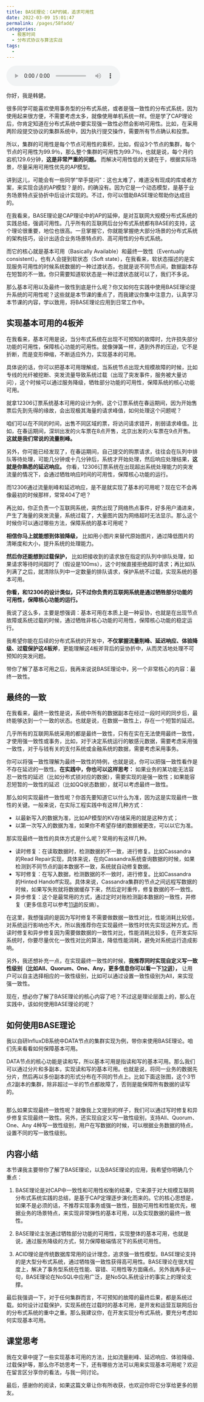 ```yaml
---
title: BASE理论：CAP的碱，追求可用性
date: 2022-03-09 15:01:47
permalink: /pages/58fadd/
categories:
  - 极客时间
  - 分布式协议与算法实战
tags:
  - 
---
```

<audio title="04.BASE理论：CAP的碱，追求可用性" src="https://static001.geekbang.org/resource/audio/e3/17/e3135226b8d39af5eb78735ec2234017.mp3" controls="controls"></audio> 
<p>你好，我是韩健。</p><p>很多同学可能喜欢使用事务型的分布式系统，或者是强一致性的分布式系统，因为使用起来很方便，不需要考虑太多，就像使用单机系统一样。但是学了CAP理论后，你肯定知道在分布式系统中要实现强一致性必然会影响可用性。比如，在采用两阶段提交协议的集群系统中，因为执行提交操作，需要所有节点确认和投票。</p><p>所以，集群的可用性是每个节点可用性的乘积，比如，假设3个节点的集群，每个节点的可用性为99.9％，那么整个集群的可用性为99.7％，也就是说，每个月约宕机129.6分钟，<strong>这是非常严重的问题。</strong> 而解决可用性低的关键在于，根据实际场景，尽量采用可用性优先的AP模型。</p><p>讲到这儿，可能会有一些同学“举手提问”：这也太难了，难道没有现成的库或者方案，来实现合适的AP模型？是的，的确没有。因为它是一个动态模型，是基于业务场景特点妥协折中后设计实现的。不过，你可以借助BASE理论帮助你达成目的。</p><p>在我看来，BASE理论是CAP理论中的AP的延伸，是对互联网大规模分布式系统的实践总结，强调可用性。几乎所有的互联网后台分布式系统都有BASE的支持，这个理论很重要，地位也很高。一旦掌握它，你就能掌握绝大部分场景的分布式系统的架构技巧，设计出适合业务场景特点的、高可用性的分布式系统。</p><!-- [[[read_end]]] --><p>而它的核心就是基本可用（Basically Available）和最终一致性（Eventually consistent）。也有人会提到软状态（Soft state），在我看来，软状态描述的是实现服务可用性的时候系统数据的一种过渡状态，也就是说不同节点间，数据副本存在短暂的不一致。你只需要知道软状态是一种过渡状态就可以了，我们不多说。</p><p>那么基本可用以及最终一致性到底是什么呢？你又如何在实践中使用BASE理论提升系统的可用性呢？这些就是本节课的重点了，而我建议你集中注意力，认真学习本节课的内容，学以致用，将BASE理论应用到日常工作中。</p><h2>实现基本可用的4板斧</h2><p>在我看来，基本可用是说，当分布式系统在出现不可预知的故障时，允许损失部分功能的可用性，保障核心功能的可用性。就像弹簧一样，遇到外界的压迫，它不是折断，而是变形伸缩，不断适应外力，实现基本的可用。</p><p>具体说的话，你可以把基本可用理解成，当系统节点出现大规模故障的时候，比如专线的光纤被挖断、突发流量导致系统过载（出现了突发事件，服务被大量访问），这个时候可以通过服务降级，牺牲部分功能的可用性，保障系统的核心功能可用。</p><p>就拿12306订票系统基本可用的设计为例，这个订票系统在春运期间，因为开始售票后先到先得的缘故，会出现极其海量的请求峰值，如何处理这个问题呢？</p><p>咱们可以在不同的时间，出售不同区域的票，将访问请求错开，削弱请求峰值。比如，在春运期间，深圳出发的火车票在8点开售，北京出发的火车票在9点开售。<strong>这就是我们常说的流量削峰。</strong></p><p>另外，你可能已经发现了，在春运期间，自己提交的购票请求，往往会在队列中排队等待处理，可能几分钟或十几分钟后，系统才开始处理，然后响应处理结果，<strong>这就是你熟悉的延迟响应。</strong> 你看，12306订票系统在出现超出系统处理能力的突发流量的情况下，会通过牺牲响应时间的可用性，保障核心功能的运行。</p><p>而12306通过流量削峰和延迟响应，是不是就实现了基本的可用呢？现在它不会再像最初的时候那样，常常404了吧？</p><p>再比如，你正负责一个互联网系统，突然出现了网络热点事件，好多用户涌进来，产生了海量的突发流量，系统过载了，大量图片因为网络超时无法显示。那么这个时候你可以通过哪些方法，保障系统的基本可用呢？</p><p><strong>相信你马上就能想到体验降级，</strong> 比如用小图片来替代原始图片，通过降低图片的清晰度和大小，提升系统的处理能力。</p><p><strong>然后你还能想到过载保护，</strong> 比如把接收到的请求放在指定的队列中排队处理，如果请求等待时间超时了（假设是100ms），这个时候直接拒绝超时请求；再比如队列满了之后，就清除队列中一定数量的排队请求，保护系统不过载，实现系统的基本可用。</p><p><strong>你看，和12306的设计类似，只不过你负责的互联网系统是通过牺牲部分功能的可用性，保障核心功能的运行。</strong></p><p>我说了这么多，主要是想强调：基本可用在本质上是一种妥协，也就是在出现节点故障或系统过载的时候，通过牺牲非核心功能的可用性，保障核心功能的稳定运行。</p><p>我希望你能在后续的分布式系统的开发中，<strong>不仅掌握流量削峰、延迟响应、体验降级、过载保护这4板斧</strong>，更能理解这4板斧背后的妥协折中，从而灵活地处理不可预知的突发问题。</p><p>带你了解了基本可用之后，我再来说说BASE理论中，另一个非常核心的内容：最终一致性。</p><h2>最终的一致</h2><p>在我看来，最终一致性是说，系统中所有的数据副本在经过一段时间的同步后，最终能够达到一个一致的状态。也就是说，在数据一致性上，存在一个短暂的延迟。</p><p>几乎所有的互联网系统采用的都是最终一致性，只有在实在无法使用最终一致性，才使用强一致性或事务，比如，对于决定系统运行的敏感元数据，需要考虑采用强一致性，对于与钱有关的支付系统或金融系统的数据，需要考虑采用事务。</p><p>你可以将强一致性理解为最终一致性的特例，也就是说，你可以把强一致性看作是不存在延迟的一致性。<strong>在实践中，你也可以这样思考：</strong> 如果业务的某功能无法容忍一致性的延迟（比如分布式锁对应的数据），需要实现的是强一致性；如果能容忍短暂的一致性的延迟（比如QQ状态数据），就可以考虑最终一致性。</p><p>那么如何实现最终一致性呢？你首先要知道它以什么为准，因为这是实现最终一致性的关键。一般来说，在实际工程实践中有这样几种方式：</p><ul>
<li>以最新写入的数据为准，比如AP模型的KV存储采用的就是这种方式；</li>
<li>以第一次写入的数据为准，如果你不希望存储的数据被更改，可以以它为准。</li>
</ul><p>那实现最终一致性的具体方式是什么呢？常用的有这样几种。</p><ul>
<li>读时修复：在读取数据时，检测数据的不一致，进行修复。比如Cassandra 的Read Repair实现，具体来说，在向Cassandra系统查询数据的时候，如果检测到不同节点的副本数据不一致，系统就自动修复数据。</li>
<li>写时修复：在写入数据，检测数据的不一致时，进行修复。比如Cassandra 的Hinted Handoff实现。具体来说，Cassandra集群的节点之间远程写数据的时候，如果写失败就将数据缓存下来，然后定时重传，修复数据的不一致性。</li>
<li>异步修复：这个是最常用的方式，通过定时对账检测副本数据的一致性，并修复（更多信息可以参考<a href="https://time.geekbang.org/column/article/208182">11讲</a>的反熵）。</li>
</ul><p>在这里，我想强调的是因为写时修复不需要做数据一致性对比，性能消耗比较低，对系统运行影响也不大，所以我推荐你在实现最终一致性时优先实现这种方式。而读时修复和异步修复因为需要做数据的一致性对比，性能消耗比较多，在开发实际系统时，你要尽量优化一致性对比的算法，降低性能消耗，避免对系统运行造成影响。</p><p>另外，我还想补充一点，在实现最终一致性的时候，<strong>我推荐同时实现自定义写一致性级别（比如All、Quorum、One、Any，更多信息你可以看一下<a href="https://time.geekbang.org/column/article/209130">12讲</a>），</strong> 让用户可以自主选择相应的一致性级别，比如可以通过设置一致性级别为All，来实现强一致性。</p><p>现在，想必你了解了BASE理论的核心内容了吧？不过这是理论层面上的，那么在实践中，该如何使用BASE理论的呢？</p><h2>如何使用BASE理论</h2><p>我以自研InfluxDB系统中DATA节点的集群实现为例，带你来使用BASE理论。咱们先来看看如何保障基本可用。</p><p>DATA节点的核心功能是读和写，所以基本可用是指读和写的基本可用。那么我们可以通过分片和多副本，实现读和写的基本可用。也就是说，将同一业务的数据先分片，然后再以多份副本的形式分布在不同的节点上。比如下面这张图，这个3节点2副本的集群，除非超过一半的节点都故障了，否则是能保障所有数据的读写的。</p><p><img src="https://static001.geekbang.org/resource/image/ae/d6/ae5fd43f4c878d0acdc188e9889d29d6.jpg" alt=""></p><p>那么如果实现最终一致性呢？就像我上文提到的样子，我们可以通过写时修复和异步修复实现最终一致性。另外，还实现自定义写一致性级别，支持All、Quorum、One、Any 4种写一致性级别，用户在写数据的时候，可以根据业务数据的特点，设置不同的写一致性级别。</p><h2>内容小结</h2><p>本节课我主要带你了解了BASE理论，以及BASE理论的应用，我希望你明确几个重点：</p><ol>
<li>
<p>BASE理论是对CAP中一致性和可用性权衡的结果，它来源于对大规模互联网分布式系统实践的总结，是基于CAP定理逐步演化而来的。它的核心思想是，如果不是必须的话，不推荐实现事务或强一致性，鼓励可用性和性能优先，根据业务的场景特点，来实现非常弹性的基本可用，以及实现数据的最终一致性。</p>
</li>
<li>
<p>BASE理论主张通过牺牲部分功能的可用性，实现整体的基本可用，也就是说，通过服务降级的方式，努力保障极端情况下的系统可用性。</p>
</li>
<li>
<p>ACID理论是传统数据库常用的设计理念，追求强一致性模型。BASE理论支持的是大型分布式系统，通过牺牲强一致性获得高可用性。BASE理论在很大程度上，解决了事务型系统在性能、容错、可用性等方面痛点。另外我再多说一句，BASE理论在NoSQL中应用广泛，是NoSQL系统设计的事实上的理论支撑。</p>
</li>
</ol><p>最后我强调一下，对于任何集群而言，不可预知的故障的最终后果，都是系统过载。如何设计过载保护，实现系统在过载时的基本可用，是开发和运营互联网后台的分布式系统的重中之重。那么我建议你，在开发实现分布式系统，要充分考虑如何实现基本可用。</p><h2>课堂思考</h2><p>我在文章中提了一些实现基本可用的方法，比如流量削峰、延迟响应、体验降级、过载保护等，那么你不妨思考一下，还有哪些方法可以用来实现基本可用呢？欢迎在留言区分享你的看法，与我一同讨论。</p><p>最后，感谢你的阅读，如果这篇文章让你有所收获，也欢迎你将它分享给更多的朋友。</p>